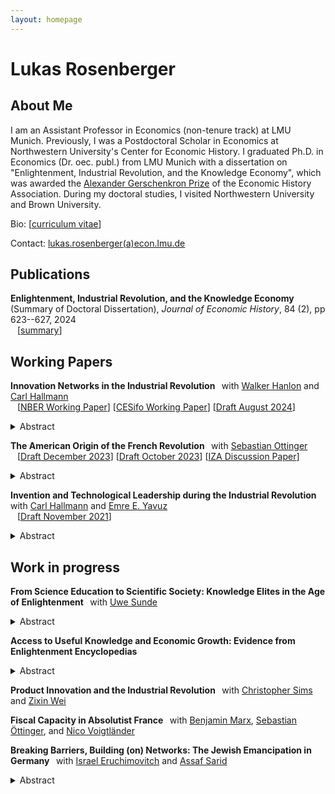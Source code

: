 ```yaml
---
layout: homepage
---
```


# Lukas Rosenberger

## About Me

I am an Assistant Professor in Economics (non-tenure track) at LMU Munich. Previously, I was a Postdoctoral Scholar in Economics at Northwestern University's Center for Economic History. I graduated Ph.D. in Economics (Dr. oec. publ.) from LMU Munich with a dissertation on "Enlightenment, Industrial Revolution, and the Knowledge Economy", which was awarded the [Alexander Gerschenkron Prize](https://eh.net/gerschenkron-prize-2/) of the Economic History Association. During my doctoral studies, I visited Northwestern University and Brown University.


Bio: [[curriculum vitae](https://lukasrosenberger.github.io/download/Rosenberger_CV_2024_Dec.pdf)]

Contact: [lukas.rosenberger(a)econ.lmu.de](mailto:lukas.rosenberger@econ.lmu.de) 

<!--

## References

- [Uwe Sunde](https://sites.google.com/view/uwesunde/home?authuser=0) (LMU Munich)
- [Davide Cantoni](http://davidecantoni.net/index.html) (LMU Munich)
- [Joel Mokyr](https://sites.northwestern.edu/jmokyr/) (Northwestern)

- [Fabian Waldinger](https://www.fabianwaldinger.com/) (LMU Munich) 

## Research Interests

- **Primary:** &ensp;   economic growth, economic history
- **Secondary:** &ensp;  innovation, comparative development, political economy
- **Topics:** &ensp;  technological progress, human capital, industrial revolution

[[PDF](link)]  
-->

## Publications

**Enlightenment, Industrial Revolution, and the Knowledge Economy** (Summary of Doctoral Dissertation), 
*Journal of Economic History*, 84 (2), pp 623--627, 2024 
<br> &ensp; [[summary](https://lukasrosenberger.github.io/download/Rosenberger_2024_JEH_dissertation_summary.pdf)] 

## Working Papers

**Innovation Networks in the Industrial Revolution** 
&thinsp; with [Walker Hanlon](http://walkerhanlon.com/) and [Carl Hallmann](https://cclemh.github.io/)
  <br>  &ensp; [[NBER Working Paper](https://www.nber.org/papers/w32875)] [[CESifo Working Paper](https://www.cesifo.org/en/publications/2024/working-paper/innovation-networks-industrial-revolution)]
[[Draft August 2024](https://lukasrosenberger.github.io/download/rosenberger_hanlon_hallmann_Aug2024.pdf)]
  <details>   
  <summary>Abstract</summary>  
How did Britain sustain faster rates of economic growth than comparable European countries, such as France, during the Industrial Revolution? We argue that Britain possessed an important but underappreciated innovation advantage: British inventors worked in technologies that were more central within the innovation network. We offer a new approach for measuring the innovation network using patent data from Britain and France in the late-18th and early-19th century. We show that the network influenced innovation outcomes and demonstrate that British inventors worked in more central technologies within the innovation network than French inventors. Drawing on recently developed theoretical tools, and using a novel estimation strategy, we quantify the implications for technology growth rates in Britain compared to France. Our results indicate that the shape of the innovation network, and the location of British inventors within it, explains an important share of the more rapid technological change and industrial growth in Britain during the Industrial Revolution.
  <br> &nbsp;
  </details>  

**The American Origin of the French Revolution** 
&thinsp;  with [Sebastian Ottinger](https://sites.google.com/view/sebastian-ottinger)
  <br> &ensp; [[Draft December 2023](https://lukasrosenberger.github.io/download/American_Origins_of_the_French_Revolution_Dec_2023.pdf)]
    [[Draft October 2023](https://lukasrosenberger.github.io/download/American_Origins_of_the_French_Revolution_Oct_2023.pdf)] 
    [[IZA Discussion Paper](https://docs.iza.org/dp15974.pdf)]   
  <details>   
  <summary>Abstract</summary>  
 We show that the French combatants' exposure to the United States increased support for the French Revolution a decade later. French regions from which more American combatants originated had more revolts against feudal institutions, revolutionary societies, volunteers for the revolutionary army, and emigrants from the Old Regime's elite. To establish causality, we exploit two historical coincidences: i) originally, a French army of seven and a half thousand was ready to sail, but one-third did not; ii) among those deployed, only some regiments were stationed in New England. Only combatants exposed to New England affected the French Revolution after their return.
  <br> &nbsp;
  </details> 


**Invention and Technological Leadership during the Industrial Revolution** 
&thinsp; with [Carl Hallmann](https://cclemh.github.io/) and [Emre E. Yavuz](https://eeyz.me/)
 <br> &ensp; [[Draft November 2021](https://lukasrosenberger.github.io/download/HRY_21_11_Invention_and_Leadership.pdf)] 
  <details>   
  <summary>Abstract</summary>  
This paper provides the first empirical cross-country evidence on inventive activity during the Industrial Revolution.
Idiosyncrasies in the French historic patent law allow us to compare invention rates in Britain and France across sectors based on French patent data from 1791 to 1855.
Our key result is a robust, positive association of invention rates in Britain and France at the sectoral level. Furthermore, we provide the first quantitative evidence on technological leadership in invention at the sectoral level. 
The evidence informs a debate about whether the acceleration of technological progress during the Industrial Revolution mainly was a British or a European achievement, which has implications for theories of growth and innovation.
  <br> &nbsp; 
  </details>  



## Work in progress

**From Science Education to Scientific Society: Knowledge Elites in the Age of Enlightenment** &thinsp;  with [Uwe Sunde](https://sites.google.com/view/uwesunde/)
  <details>   
  <summary>Abstract</summary>  
Upper-tail knowledge is increasingly seen as a pivotal factor enabling modern economic growth to emerge in Western Europe. 
This paper documents the important role of formal, and in particular science-based education in schools for diffusing upper-tail knowledge.
Focusing on France, a country at the forefront of Enlightenment and Science in the eighteenth century, we construct a novel dataset on the establishment and the curriculum of the universe of public secondary schools (so-called <i>collèges</i>) from 1500 to 1789. 
Comparing towns with science track to towns without science track in the local <i>collège</i> in 1750, we find that science education is strongly positively associated with different proxies for upper-tail knowledge elites like scientific societies or subscriptions to the Enlightenment <i>Encyclopédie</i>.
We then study the origins of schools and the science curriculum, highlighting the importance of religious competition in the post-reformation period.
We find that Catholic Bishop’s seats strongly predict the establishment of schools but not the shift of the curriculum towards science. 
In contrast, Jesuits (a Catholic teaching order) established science chairs at colleges from ca 1600 and were more likely to do so in the presence of a local Huguenot community.
  <br> &nbsp; 
  </details> 


**Access to Useful Knowledge and Economic Growth: Evidence from Enlightenment Encyclopedias** 
  <details>   
  <summary>Abstract</summary>  
This paper shows that enlightenment encyclopedias contributed to accelerating economic growth during the Industrial Revolution by providing access to useful technological knowledge. 
Drawing on novel city-level data from a trade directory of European booksellers in 1781, I first document (i) a robust positive association between city population growth from 1750 to 1850 and the number of booksellers per capita; (ii) that booksellers strongly predict city-level sales of two pivotal encyclopedias of useful knowledge; (iii) and that these sales mediate the association of city growth and booksellers. To isolate variation in the supply of encyclopedias, I consider the role of geographical proximity of booksellers to the encyclopedia's publishers, which affected the booksellers' wholesale access. 
Specifically, I use the <i>interaction</i> of booksellers and proximity to the publisher, conditioning separately on booksellers and on proximity, to instrument for encyclopedia sales.
The 2SLS results confirm that cities with better access to useful knowledge grew faster after 1750 but not before.
  <br> &nbsp; 
  </details> 

**Product Innovation and the Industrial Revolution** &thinsp; with [Christopher Sims](https://www.linkedin.com/in/christopher-sims-bbba6a13a) and [Zixin Wei](https://www.linkedin.com/in/zincy-wei-561800117)


**Fiscal Capacity in Absolutist France**  &thinsp; with [Benjamin Marx](https://sites.google.com/view/bmarx/), [Sebastian Öttinger](https://sites.google.com/view/sebastian-ottinger), and [Nico Voigtländer](https://www.anderson.ucla.edu/faculty/nico.v/)


**Breaking Barriers, Building (on) Networks: The Jewish Emancipation in Germany** &thinsp; with [Israel Eruchimovitch](https://sites.google.com/brown.edu/israel-eruchimovitch) and [Assaf Sarid](http://www.assafsarid.com/)
  <details>   
  <summary>Abstract</summary>  
How do minority groups react to state efforts to integrate them into society? The experience of German Jews during the 19th century offers a compelling case study to explore this question. For centuries, Jews in Germany faced numerous legal restrictions that excluded them from society. Legal emancipation in the first half of the century granted Jews substantial rights, aligning their prospects with those of Christians during the unfolding Industrial Revolution. However, industrialization led to a growing divergence in the occupational paths of Christians and Jews: 
Using county-level data from Prussia, we show that while Christians shifted from agriculture to industry, Jews tended to specialize in certain service sector professions, such as finance, law, and medicine. At the same time, Jews in more industrialized regions experienced deeper acculturation, as reflected in higher rates of intermarriage. We work on complementing the analysis with individual-level data from archival sources to explore the relationship between occupational choices and acculturation efforts, including name changes and conversion to Christianity. Finally, using a game-theoretic model, we propose that the strong social networks Jews developed over centuries of isolation might explain the dual pattern of specialization and acculturation. These networks not only provided Jews with a comparative advantage in professions that relied on connections, thereby fostering occupational specialization, but also enabled them to privately maintain their group identity while blending into majority culture.
  <br> &nbsp; 
  </details> 

<br>
<br>


<!--

  *Draft forthcoming* 
  <details>   
  <summary>Abstract</summary>  

  This paper advances and empirically establishes the hypothesis that economic growth depends on the interaction between two dimensions of productive knowledge: knowledge embodied in people (human capital) and codified knowledge (non-rival ideas). France in the Enlightenment provides a unique historical setting that allows disentangling variation in both dimensions of productive knowledge to identify their interaction. We collected novel data on the establishment and curriculum of all public secondary schools in France from 1500 to 1800. The empirical strategy exploits historically predetermined spatial variation in education and time variation of Enlightenment that made codified knowledge widely available. We provide four key results. First, we trace the geography of schools and a scientific curriculum to historical factors going back to the late-Roman period and religious competition during the sixteenth century. Second, we show that cities with scientific education exhibited a greater demand for codified knowledge during the Enlightenment, as measured by subscriptions to the newly available Encyclopedia. Third, we show that the availability of codified knowledge increased the demand for scientific education, as reflected in enrolment in scientific subjects at schools of the revolutionary period. Forth, we document that education was instrumental for adopting codified knowledge as proxied by subsequent economic growth and innovation patents. The evidence is consistent with the view that human capital acquired in schools provided students with a "scientific literacy" necessary to utilize the ideas which spread during the industrial Enlightenment. 
  <br> 
  &nbsp;
  </details>  

**Napoleon’s schools: Education and Invention during the Industrial Revolution in France**
  <details>   
  <summary>Abstract</summary>  

Was math and science education relevant for invention during the first Industrial Revolution? 
This paper uses a quasi-natural experiment in France to estimate the causal effect of higher secondary school education in math and science on invention between 1800 and 1850. 
In the French Revolution, all public secondary schools in France were closed down and their endowments expropriated.
During Napoleon's reign, schools and curriculum were re-instated but with a different geographic allocation.
On the regional level, I find a positive education--invention gradient. Regions with high-quality math and science education had substantially higher patenting than regions with little math and science, while regions without math and science had less patenting overall. 
On the town level, I can estimate the causal effect of gaining or losing math and science education by combining two elements: (i) Instrumenting education as of 1789 based on plausibly exogenous historical determinants and (ii) conditioning on the presence or absence of this education after Napoleon to control for the endogeneity of current education. 

 and
  <br> 
  &nbsp; 

  </details>  

**Catching up, forging ahead, or falling behind? Technological gaps during the Industrial Revolution**
  <br>
  &ensp; with Carl Hallmann and Emre Enez Yavuz (Northwestern).  



**The Emergence of Political Dynasties during Democratization: Evidence from France**
  <br>
  &ensp;  with Guillaume Blanc (Brown). 


  <p>&nbsp;</p>
  <p>&nbsp;</p>

--->

<!--

## Papers

  [[PDF](http://papers.nips.cc/paper/9216-learning-to-self-train-for-semi-supervised-few-shot-classification.pdf)] [[Code](https://github.com/xinzheli1217/learning-to-self-train)]

## News

- **[Feb. 2020]** Our paper about incremental learning is accepted to [CVPR 2020](http://cvpr2020.thecvf.com/).
- **[Feb. 2020]** We will host the [ACM Multimedia Asia 2020](https://mmasia2020.org/) conference in Singapore!
- **[Sept. 2019]** Our paper about few-shot learning is accepted to [NeurIPS 2019](https://nips.cc/Conferences/2019).
- **[Mar. 2019]** Our paper about few-shot learning is accepted to [CVPR 2019](http://cvpr2019.thecvf.com/).
-->
